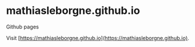 # mathiasleborgne.github.io
Github pages

Visit [https://mathiasleborgne.github.io](https://mathiasleborgne.github.io).

